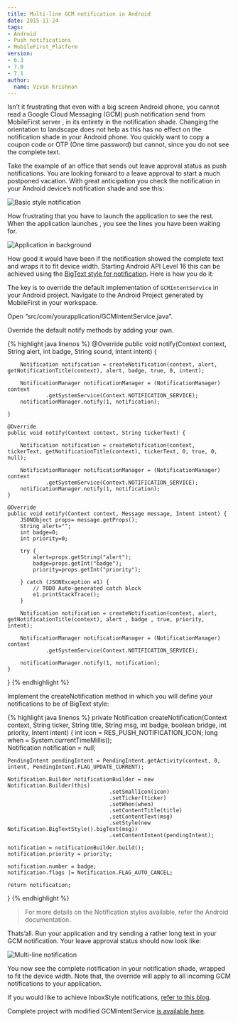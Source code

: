 ```yaml
---
title: Multi-line GCM notification in Android
date: 2015-11-24
tags:
- Android
- Push_notifications
- MobileFirst_Platform
version:
- 6.3
- 7.0
- 7.1
author:
  name: Vivin Krishnan
---
```

Isn’t it frustrating that even with a big screen Android phone, you cannot read a Google Cloud Messaging (GCM) push notification send from MobileFirst server , in its entirety in the notification shade. Changing the orientation to landscape does not help as this has no effect on the notification shade in your Android phone. You quickly want to copy a coupon code or OTP (One time password) but cannot, since you do not see the complete text.

Take the example of an office that sends out leave approval status as push notifications. You are looking forward to a leave approval to start a much postponed vacation. With great anticipation you check the notification in your Android device’s notification shade and see this:

![Basic style notification]({{site.baseurl}}/assets/blog/2015-11-24-multi-line-gcm-push-notifications/BasicStyleNotification.png)

How frustrating that you have to launch the application to see the rest. When the application launches , you see the lines you have been waiting for.

![Application in background]({{site.baseurl}}/assets/blog/2015-11-24-multi-line-gcm-push-notifications/ApplicationinForeground.png)

How good it would have been if the notification showed the complete text and wraps it to fit device width. Starting Android API Level 16 this can be achieved using the [BigText style for notification](http://developer.android.com/reference/android/app/Notification.BigTextStyle.html). Here is how you do it:

The key is to override the default implementation of <code>GCMIntentService</code> in your Android project. Navigate to the Android Project generated by MobileFirst in your workspace.

Open “src/com/yourapplication/GCMIntentService.java”.

Override the default notify methods by adding your own.

{% highlight java linenos %}
@Override
    public void notify(Context context, String alert, int badge, String sound,
            Intent intent) {
         
        Notification notification = createNotification(context, alert, getNotificationTitle(context), alert, badge, true, 0, intent);
         
        NotificationManager notificationManager = (NotificationManager) context
                .getSystemService(Context.NOTIFICATION_SERVICE);
        notificationManager.notify(1, notification);   
         
    }
 
    @Override
    public void notify(Context context, String tickerText) {
         
        Notification notification = createNotification(context, tickerText, getNotificationTitle(context), tickerText, 0, true, 0, null);
         
        NotificationManager notificationManager = (NotificationManager) context
                .getSystemService(Context.NOTIFICATION_SERVICE);
        notificationManager.notify(1, notification);
    }
     
    @Override
    public void notify(Context context, Message message, Intent intent) { 
        JSONObject props= message.getProps();
        String alert="";
        int badge=0;
        int priority=0;
         
        try {
            alert=props.getString("alert");
            badge=props.getInt("badge");
            priority=props.getInt("priority");
             
        } catch (JSONException e1) {
            // TODO Auto-generated catch block
            e1.printStackTrace();
        }
         
        Notification notification = createNotification(context, alert, getNotificationTitle(context), alert , badge , true, priority, intent);
         
        NotificationManager notificationManager = (NotificationManager) context
                .getSystemService(Context.NOTIFICATION_SERVICE);
         
        notificationManager.notify(1, notification);
    }
}
{% endhighlight %}

Implement the createNotification method in which you will define your notifications to be of BigText style:

{% highlight java linenos %}
private Notification createNotification(Context context, String ticker, String title, String msg, int badge, boolean bridge, int priority, Intent intent) {
    int icon = RES_PUSH_NOTIFICATION_ICON;
    long when = System.currentTimeMillis();    
    Notification notification = null;
         
    PendingIntent pendingIntent = PendingIntent.getActivity(context, 0, intent, PendingIntent.FLAG_UPDATE_CURRENT);    
     
    Notification.Builder notificationBuilder = new Notification.Builder(this)
                                    .setSmallIcon(icon)
                                    .setTicker(ticker)
                                    .setWhen(when)
                                    .setContentTitle(title)
                                    .setContentText(msg)
                                    .setStyle(new Notification.BigTextStyle().bigText(msg))
                                    .setContentIntent(pendingIntent);
     
    notification = notificationBuilder.build();
    notification.priority = priority;
     
    notification.number = badge;
    notification.flags |= Notification.FLAG_AUTO_CANCEL;
     
    return notification;
}
{% endhighlight %}

> For more details on the Notification styles available, refer the Android documentation.

Thats’all. Run your application and try sending a rather long text in your GCM notification. Your leave approval status should now look like:

![Multi-line notification]({{site.baseurl}}/assets/blog/2015-11-24-multi-line-gcm-push-notifications/MultiLinenotification.png)

You now see the complete notification in your notification shade, wrapped to fit the device width. Note that, the override will apply to all incoming GCM notifications to your application.

If you would like to achieve InboxStyle notifications, [refer to this blog](https://www.ibm.com/developerworks/community/blogs/worklight/entry/inboxstyle_notifications_in_android?lang=en#s-android-gcm-intent-service).

Complete project with modified GCMIntentService [is available here](https://github.com/vivinkrishnan/multi-line-push).